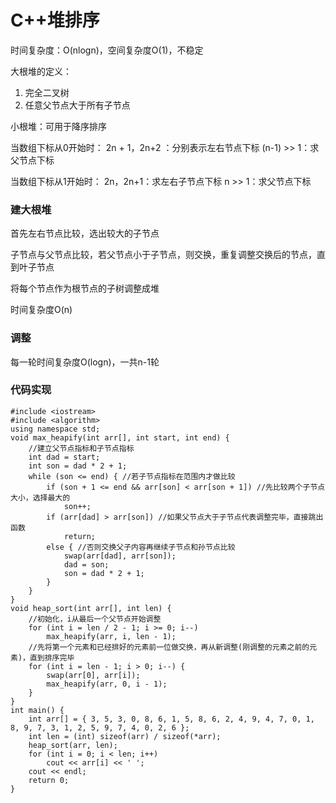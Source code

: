 # C++堆排序

时间复杂度：O(nlogn)，空间复杂度O(1)，不稳定

大根堆的定义：
1. 完全二叉树
2. 任意父节点大于所有子节点


小根堆：可用于降序排序

当数组下标从0开始时：
2n + 1，2n+2 ：分别表示左右节点下标
(n-1) >> 1：求父节点下标

当数组下标从1开始时：
2n，2n+1：求左右子节点下标
n >> 1：求父节点下标


### 建大根堆

首先左右节点比较，选出较大的子节点

子节点与父节点比较，若父节点小于子节点，则交换，重复调整交换后的节点，直到叶子节点

将每个节点作为根节点的子树调整成堆

时间复杂度O(n)
### 调整

每一轮时间复杂度O(logn)，一共n-1轮

### 代码实现

```
#include <iostream>
#include <algorithm>
using namespace std;
void max_heapify(int arr[], int start, int end) {
    //建立父节点指标和子节点指标
    int dad = start;
    int son = dad * 2 + 1;
    while (son <= end) { //若子节点指标在范围内才做比较
        if (son + 1 <= end && arr[son] < arr[son + 1]) //先比较两个子节点大小，选择最大的
            son++;
        if (arr[dad] > arr[son]) //如果父节点大于子节点代表调整完毕，直接跳出函数
            return;
        else { //否则交换父子内容再继续子节点和孙节点比较
            swap(arr[dad], arr[son]);
            dad = son;
            son = dad * 2 + 1;
        }
    }
}
void heap_sort(int arr[], int len) {
    //初始化，i从最后一个父节点开始调整
    for (int i = len / 2 - 1; i >= 0; i--)
        max_heapify(arr, i, len - 1);
    //先将第一个元素和已经排好的元素前一位做交换，再从新调整(刚调整的元素之前的元素)，直到排序完毕
    for (int i = len - 1; i > 0; i--) {
        swap(arr[0], arr[i]);
        max_heapify(arr, 0, i - 1);
    }
}
int main() {
    int arr[] = { 3, 5, 3, 0, 8, 6, 1, 5, 8, 6, 2, 4, 9, 4, 7, 0, 1, 8, 9, 7, 3, 1, 2, 5, 9, 7, 4, 0, 2, 6 };
    int len = (int) sizeof(arr) / sizeof(*arr);
    heap_sort(arr, len);
    for (int i = 0; i < len; i++)
        cout << arr[i] << ' ';
    cout << endl;
    return 0;
}
```
